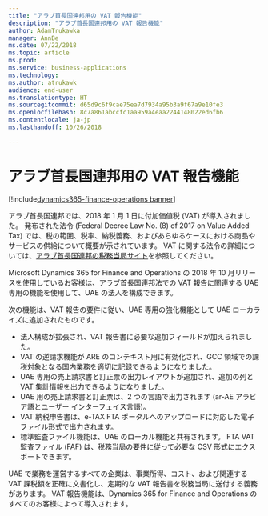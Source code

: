 ```yaml
---
title: "アラブ首長国連邦用の VAT 報告機能"
description: "アラブ首長国連邦用の VAT 報告機能"
author: AdamTrukawka
manager: AnnBe
ms.date: 07/22/2018
ms.topic: article
ms.prod: 
ms.service: business-applications
ms.technology: 
ms.author: atrukawk
audience: end-user
ms.translationtype: HT
ms.sourcegitcommit: d65d9c6f9cae75ea7d7934a95b3a9f67a9e10fe3
ms.openlocfilehash: 8c7a861abccfc1aa959a4eaa2244148022ed6fb6
ms.contentlocale: ja-jp
ms.lasthandoff: 10/26/2018

---
```


# <a name="vat-reporting-functionality-for-united-arab-emirates"></a>アラブ首長国連邦用の VAT 報告機能

[!include[dynamics365-finance-operations banner](../includes/dynamics365-finance-operations.md)]

アラブ首長国連邦では、2018 年 1 月 1 日に付加価値税 (VAT) が導入されました。 発布された法令 (Federal Decree Law No. (8) of 2017 on Value Added Tax) では、税の範囲、税率、納税義務、およびあらゆるケースにおける商品やサービスの供給について概要が示されています。 VAT に関する法令の詳細については、[アラブ首長国連邦の税務当局サイト](https://government.ae/en/information-and-services/finance-and-investment/taxation/valueaddedtaxvat)を参照してください。

Microsoft Dynamics 365 for Finance and Operations の 2018 年 10 月リリースを使用しているお客様は、アラブ首長国連邦法での VAT 報告に関連する UAE 専用の機能を使用して、UAE の法人を構成できます。

次の機能は、VAT 報告の要件に従い、UAE 専用の強化機能として UAE ローカライズに追加されたものです。

- 法人構成が拡張され、VAT 報告書に必要な追加フィールドが加えられました。
- VAT の逆請求機能が ARE のコンテキスト用に有効化され、GCC 領域での課税対象となる国内業務を適切に記録できるようになりました。
- UAE 専用の売上請求書と訂正票の出力レイアウトが追加され、追加の列と VAT 集計情報を出力できるようになりました。
- UAE 用の売上請求書と訂正票は、2 つの言語で出力されます (ar-AE アラビア語とユーザー インターフェイス言語)。
- VAT 納税申告書は、e-TAX FTA ポータルへのアップロードに対応した電子ファイル形式で出力されます。
- 標準監査ファイル機能は、UAE のローカル機能と共有されます。 FTA VAT 監査ファイル (FAF) は、税務当局の要件に従って必要な CSV 形式にエクスポートできます。

UAE で業務を運営するすべての企業は、事業所得、コスト、および関連する VAT 課税額を正確に文書化し、定期的な VAT 報告書を税務当局に送付する義務があります。 VAT 報告機能は、Dynamics 365 for Finance and Operations のすべてのお客様によって導入されます。


